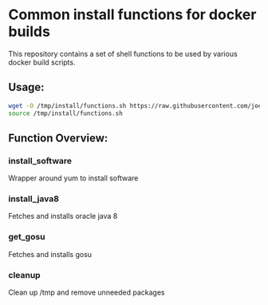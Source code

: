 # Common install functions for docker builds

This repository contains a set of shell functions to be used by various
docker build scripts.

## Usage:
```bash
wget -O /tmp/install/functions.sh https://raw.githubusercontent.com/joernott/docker-oc-install-library/master/install_functions.sh
source /tmp/install/functions.sh
```
## Function Overview:

### install_software
Wrapper around yum to install software

### install_java8
Fetches and installs oracle java 8

### get_gosu
Fetches and installs gosu

### cleanup
Clean up /tmp and remove unneeded packages
